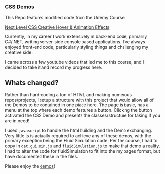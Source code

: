 ### CSS Demos
This Repo features modified code from the Udemy Course: 

[Next Level CSS Creative Hover & Animation Effects](https://www.udemy.com/course/css-hover-animation-effects-from-beginners-to-expert/)

Currently, in my career I work extensively in back-end code, primarily C#/.NET, writing server-side console based applications. I've always enjoyed front-end code, particularly styling things and challenging my creative side.

I came across a few youtube videos that led me to this course, and I decided to take it and record my progress here.

## Whats changed?
Rather than hard-coding a ton of HTML and making numerous repos/projects, I setup a structure with this project that would allow all of the Demos to be contained in one place here. The page is basic, has a menu at the top where each demo features a button. Clicking the button activated the CSS Demo and presents the classes/structure for taking if you are in need!

I used `javascript` to handle the html building and the Demo exchanging. Very little js is actually required to achieve any of these demos, with the primary exception being the Fluid Simulation code. Per the course, I had to copy in `dat.gui.min.js` and `fluidSimulation.js` to make that demo a reality. I had to alter the code for fluidSimulation to fit into the my pages format, but have documented these in the files.

Please enjoy the [demos](https://ricky-bruner.github.io/CSSDemos/)!

